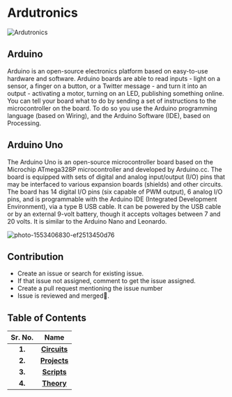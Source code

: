 # Ardutronics

![Ardutronics](https://socialify.git.ci/Robotics-Club-BMU/Ardutronics/image?description=1&forks=1&issues=1&language=1&owner=1&stargazers=1&theme=Light)

## Arduino

Arduino is an open-source electronics platform based on easy-to-use hardware and software. Arduino boards are able to read inputs - light on a sensor, a finger on a button, or a Twitter message - and turn it into an output - activating a motor, turning on an LED, publishing something online. You can tell your board what to do by sending a set of instructions to the microcontroller on the board. To do so you use the Arduino programming language (based on Wiring), and the Arduino Software (IDE), based on Processing.

## Arduino Uno

The Arduino Uno is an open-source microcontroller board based on the Microchip ATmega328P microcontroller and developed by Arduino.cc. The board is equipped with sets of digital and analog input/output (I/O) pins that may be interfaced to various expansion boards (shields) and other circuits. The board has 14 digital I/O pins (six capable of PWM output), 6 analog I/O pins, and is programmable with the Arduino IDE (Integrated Development Environment), via a type B USB cable. It can be powered by the USB cable or by an external 9-volt battery, though it accepts voltages between 7 and 20 volts. It is similar to the Arduino Nano and Leonardo.

![photo-1553406830-ef2513450d76](https://user-images.githubusercontent.com/58645688/138229086-cc5fe07b-6997-4e84-993a-0b3062b08cd9.jpg)

## Contribution
* Create an issue or search for existing issue.
* If that issue not assigned, comment to get the issue assigned.
* Create a pull request mentioning the issue number
* Issue is reviewed and merged🎉.

## Table of Contents

Sr. No.                    |   Name               
:-------------------------:|:-------------------------:|
**1.**                 | [**Circuits**](https://github.com/Robotics-Club-BMU/Ardutronics/tree/main/Circuits)        
**2.**                 | [**Projects**](https://github.com/Robotics-Club-BMU/Ardutronics/tree/main/Projects)        
**3.**                 | [**Scripts**](https://github.com/Robotics-Club-BMU/Ardutronics/tree/main/Scripts)        
**4.**                 | [**Theory**](https://github.com/Robotics-Club-BMU/Ardutronics/tree/main/Theory)        
